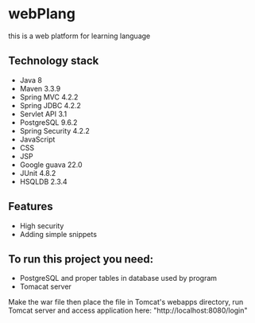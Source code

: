 # webPlang

this is a web platform for learning language

## Technology stack

* Java 8
* Maven 3.3.9
* Spring MVC 4.2.2
* Spring JDBC 4.2.2
* Servlet API 3.1
* PostgreSQL 9.6.2
* Spring Security 4.2.2
* JavaScript
* CSS
* JSP
* Google guava 22.0
* JUnit 4.8.2
* HSQLDB 2.3.4

## Features

* High security
* Adding simple snippets

## To run this project you need:

- PostgreSQL and proper tables in database used by program
- Tomacat server

Make the war file then place the file in Tomcat's webapps directory, run Tomcat server and access application here: "http://localhost:8080/login"